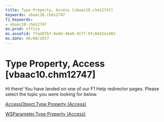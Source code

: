 ```yaml
---
title: Type Property, Access [vbaac10.chm12747]
keywords: vbaac10.chm12747
f1_keywords:
- vbaac10.chm12747
ms.prod: office
ms.assetid: ffad97b7-8e0d-46e0-917f-97c6842e1402
ms.date: 06/08/2017
---
```



# Type Property, Access [vbaac10.chm12747]

Hi there! You have landed on one of our F1 Help redirector pages. Please select the topic you were looking for below.

[AccessObject.Type Property (Access)](http://msdn.microsoft.com/library/205384a2-13da-d4b7-ed6e-741fb21f24c0%28Office.15%29.aspx)

[WSParameter.Type Property (Access)](http://msdn.microsoft.com/library/c3ab559c-f364-63c4-df45-d48dfe569f08%28Office.15%29.aspx)



